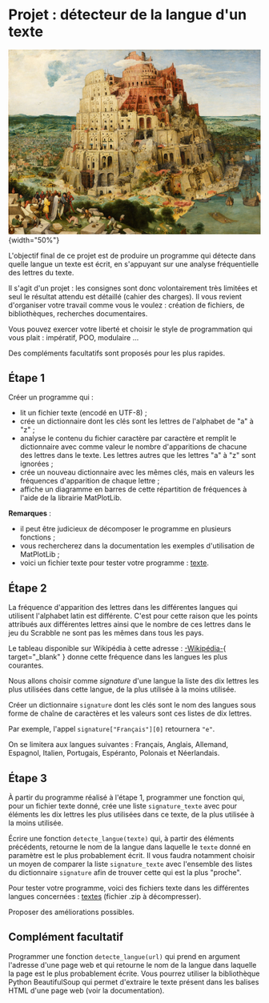 # Projet : détecteur de la langue d'un texte

![Tour de Babel](../../assets/images/Pieter_Bruegel_the_Elder_-_The_Tower_of_Babel_(Vienna)_-_Google_Art_Project_-_edited.jpg){width="50%"}

L'objectif final de ce projet est de produire un programme qui détecte dans quelle langue un texte est écrit, en s'appuyant sur une analyse fréquentielle des lettres du texte.

Il s'agit d'un projet : les consignes sont donc volontairement très limitées et seul le résultat attendu est détaillé (cahier des charges). Il vous revient d'organiser votre travail comme vous le voulez : création de fichiers, de bibliothèques, recherches documentaires.

Vous pouvez exercer votre liberté et choisir le style de programmation qui vous plait : impératif, POO, modulaire ...

Des compléments facultatifs sont proposés pour les plus rapides.

## Étape 1

Créer un programme qui :

* lit un fichier texte (encodé en UTF-8) ;
* crée un dictionnaire dont les clés sont les lettres de l'alphabet de "a" à "z" ;
* analyse le contenu du fichier caractère par caractère et remplit le dictionnaire avec comme valeur le nombre d'apparitions de chacune des lettres dans le texte. Les lettres autres que les lettres "a" à "z" sont ignorées ;
* crée un nouveau dictionnaire avec les mêmes clés, mais en valeurs les fréquences d'apparition de chaque lettre ;
* affiche un diagramme en barres de cette répartition de fréquences à l'aide de la librairie MatPlotLib.

**Remarques** : 

* il peut être judicieux de décomposer le programme en plusieurs fonctions ;
* vous rechercherez dans la documentation les exemples d'utilisation de MatPlotLib ;
* voici un fichier texte pour tester votre programme : [texte](../../assets/autres/texteFR.txt).

## Étape 2

La fréquence d'apparition des lettres dans les différentes langues qui utilisent l'alphabet latin est différente. C'est pour cette raison que les points attribués aux différentes lettres ainsi que le nombre de ces lettres dans le jeu du Scrabble ne sont pas les mêmes dans tous les pays.

Le tableau disponible sur Wikipédia à cette adresse : [-Wikipédia-](https://fr.wikipedia.org/wiki/Fr%C3%A9quence_d%27apparition_des_lettres#Dans_d'autres_langues){ target="_blank" } donne cette fréquence dans les langues les plus courantes.

Nous allons choisir comme _signature_ d'une langue la liste des dix lettres les plus utilisées dans cette langue, de la plus utilisée à la moins utilisée.

Créer un dictionnaire `signature` dont les clés sont le nom des langues sous forme de chaîne de caractères et les valeurs sont ces listes de dix lettres.

Par exemple, l'appel `signature["Français"][0]` retournera `"e"`.

On se limitera aux langues suivantes : Français, Anglais, Allemand, Espagnol, Italien, Portugais, Espéranto, Polonais et Néerlandais.

## Étape 3

À partir du programme réalisé à l'étape 1, programmer une fonction qui, pour un fichier texte donné, crée une liste `signature_texte` avec pour éléments les dix lettres les plus utilisées dans ce texte, de la plus utilisée à la moins utilisée.

Écrire une fonction `detecte_langue(texte)` qui, à partir des éléments précédents, retourne le nom de la langue dans laquelle le `texte` donné en paramètre est le plus probablement écrit. Il vous faudra notamment choisir un moyen de comparer la liste `signature_texte` avec l'ensemble des listes du dictionnaire `signature` afin de trouver cette qui est la plus "proche".

Pour tester votre programme, voici des fichiers texte dans les différentes langues concernées : [textes](../../assets/autres/textes.zip) (fichier .zip à décompresser).

Proposer des améliorations possibles.

## Complément facultatif

Programmer une fonction `detecte_langue(url)` qui prend en argument l'adresse d'une page web et qui retourne le nom de la langue dans laquelle la page est le plus probablement écrite. Vous pourrez utiliser la bibliothèque Python BeautifulSoup qui permet d'extraire le texte présent dans les balises HTML d'une page web (voir la documentation).